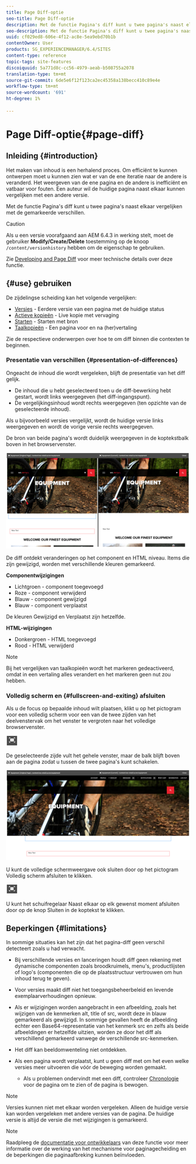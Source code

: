 ```yaml
---
title: Page Diff-optie
seo-title: Page Diff-optie
description: Met de functie Pagina's diff kunt u twee pagina's naast elkaar vergelijken met de gemarkeerde verschillen.
seo-description: Met de functie Pagina's diff kunt u twee pagina's naast elkaar vergelijken met de gemarkeerde verschillen.
uuid: cf029ed8-606e-4f12-ac8e-5ea9ebd70b1b
contentOwner: User
products: SG_EXPERIENCEMANAGER/6.4/SITES
content-type: reference
topic-tags: site-features
discoiquuid: 5a771d8c-cc56-4979-aeab-b508755a2078
translation-type: tm+mt
source-git-commit: 6de5e6f12f123ca2ec45358a138becc410c89e4e
workflow-type: tm+mt
source-wordcount: '691'
ht-degree: 1%

---
```



# Page Diff-optie{#page-diff}

## Inleiding {#introduction}

Het maken van inhoud is een herhalend proces. Om efficiënt te kunnen ontwerpen moet u kunnen zien wat er van de ene iteratie naar de andere is veranderd. Het weergeven van de ene pagina en de andere is inefficiënt en vatbaar voor fouten. Een auteur wil de huidige pagina naast elkaar kunnen vergelijken met een andere versie.

Met de functie Pagina&#39;s diff kunt u twee pagina&#39;s naast elkaar vergelijken met de gemarkeerde verschillen.

>[!CAUTION]
>
>Als u een versie voorafgaand aan AEM 6.4.3 in werking stelt, moet de gebruiker **Modify/Create/Delete** toestemming op de knoop `/content/versionhistory` hebben om de eigenschap te gebruiken.
>
>Zie [Developing and Page Diff](/help/sites-developing/pagediff.md#operation-details) voor meer technische details over deze functie.

## {#use} gebruiken

De zijdelingse scheiding kan het volgende vergelijken:

* [Versies](/help/sites-authoring/working-with-page-versions.md#comparing-a-version-with-current-page)  - Eerdere versie van een pagina met de huidige status
* [Actieve kopieën](/help/sites-administering/msm-livecopy.md#comparing-a-live-copy-page-with-a-blueprint-page)  - Live kopie met vervaging
* [Starten](/help/sites-authoring/launches-editing.md#comparing-a-launch-page-to-its-source-page)  - Starten met bron
* [Taalkopieën](/help/sites-administering/tc-manage.md#comparing-language-copies)  - Een pagina voor en na (her)vertaling

Zie de respectieve onderwerpen over hoe te om diff binnen die contexten te beginnen.

### Presentatie van verschillen {#presentation-of-differences}

Ongeacht de inhoud die wordt vergeleken, blijft de presentatie van het diff gelijk.

* De inhoud die u hebt geselecteerd toen u de diff-bewerking hebt gestart, wordt links weergegeven (het diff-ingangspunt).
* De vergelijkingsinhoud wordt rechts weergegeven (ten opzichte van de geselecteerde inhoud).

Als u bijvoorbeeld versies vergelijkt, wordt de huidige versie links weergegeven en wordt de vorige versie rechts weergegeven.

De bron van beide pagina&#39;s wordt duidelijk weergegeven in de koptekstbalk boven in het browservenster.

![chlimage_1-355](assets/chlimage_1-355.png)

De diff ontdekt veranderingen op het component en HTML niveau. Items die zijn gewijzigd, worden met verschillende kleuren gemarkeerd.

**Componentwijzigingen**

* Lichtgroen - component toegevoegd
* Roze - component verwijderd
* Blauw - component gewijzigd
* Blauw - component verplaatst

De kleuren Gewijzigd en Verplaatst zijn hetzelfde.

**HTML-wijzigingen**

* Donkergroen - HTML toegevoegd
* Rood - HTML verwijderd

>[!NOTE]
>
>Bij het vergelijken van taalkopieën wordt het markeren gedeactiveerd, omdat in een vertaling alles verandert en het markeren geen nut zou hebben.

### Volledig scherm en {#fullscreen-and-exiting} afsluiten

Als u de focus op bepaalde inhoud wilt plaatsen, klikt u op het pictogram voor een volledig scherm voor een van de twee zijden van het deelvenstervak om het venster te vergroten naar het volledige browservenster.

![](do-not-localize/chlimage_1-24.png)

De geselecteerde zijde vult het gehele venster, maar de balk blijft boven aan de pagina zodat u tussen de twee pagina&#39;s kunt schakelen.

![chlimage_1-356](assets/chlimage_1-356.png)

U kunt de volledige schermweergave ook sluiten door op het pictogram Volledig scherm afsluiten te klikken.

![](do-not-localize/chlimage_1-25.png)

U kunt het schuifregelaar Naast elkaar op elk gewenst moment afsluiten door op de knop Sluiten in de koptekst te klikken.

## Beperkingen {#limitations}

In sommige situaties kan het zijn dat het pagina-diff geen verschil detecteert zoals u had verwacht.

* Bij verschillende versies en lanceringen houdt diff geen rekening met dynamische componenten zoals broodkruimels, menu&#39;s, productlijsten of logo&#39;s (componenten die op de plaatsstructuur vertrouwen om hun inhoud terug te geven).
* Voor versies maakt diff niet het toegangsbeheerbeleid en levende exemplaarverhoudingen opnieuw.
* Als er wijzigingen worden aangebracht in een afbeelding, zoals het wijzigen van de kenmerken alt, title of src, wordt deze in blauw gemarkeerd als gewijzigd. In sommige gevallen heeft de afbeelding echter een Base64-representatie van het kenmerk src en zelfs als beide afbeeldingen er hetzelfde uitzien, worden ze door het diff als verschillend gemarkeerd vanwege de verschillende src-kenmerken.
* Het diff kan beeldomwenteling niet ontdekken.
* Als een pagina wordt verplaatst, kunt u geen diff met om het even welke versies meer uitvoeren die vóór de beweging worden gemaakt.

   * Als u problemen ondervindt met een diff, controleer [Chronologie](/help/sites-authoring/basic-handling.md#timeline) voor de pagina om te zien of de pagina is bewogen.

>[!NOTE]
>
>Versies kunnen niet met elkaar worden vergeleken. Alleen de huidige versie kan worden vergeleken met andere versies van de pagina. De huidige versie is altijd de versie die met wijzigingen is gemarkeerd.

>[!NOTE]
>
>Raadpleeg de [documentatie voor ontwikkelaars](/help/sites-developing/pagediff.md) van deze functie voor meer informatie over de werking van het mechanisme voor paginagecheiding en de beperkingen die paginaafbreking kunnen beïnvloeden.

